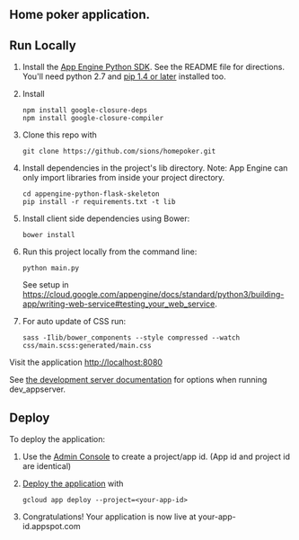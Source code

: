 ## Home poker application.

## Run Locally
1. Install the [App Engine Python SDK](https://developers.google.com/appengine/downloads).
See the README file for directions. You'll need python 2.7 and [pip 1.4 or later](http://www.pip-installer.org/en/latest/installing.html) installed too.

1. Install

   ```
   npm install google-closure-deps
   npm install google-closure-compiler
   ```

1. Clone this repo with

   ```
   git clone https://github.com/sions/homepoker.git
   ```
1. Install dependencies in the project's lib directory.
   Note: App Engine can only import libraries from inside your project directory.

   ```
   cd appengine-python-flask-skeleton
   pip install -r requirements.txt -t lib

   ```
1. Install client side dependencies using Bower:

   ```
   bower install
   ```
1. Run this project locally from the command line:

   ```
   python main.py

   ```

   See setup in https://cloud.google.com/appengine/docs/standard/python3/building-app/writing-web-service#testing_your_web_service.

1. For auto update of CSS run:
   ```
   sass -Ilib/bower_components --style compressed --watch css/main.scss:generated/main.css
   ```

Visit the application [http://localhost:8080](http://localhost:8080)

See [the development server documentation](https://developers.google.com/appengine/docs/python/tools/devserver)
for options when running dev_appserver.

## Deploy
To deploy the application:

1. Use the [Admin Console](https://appengine.google.com) to create a
   project/app id. (App id and project id are identical)
1. [Deploy the
   application](https://developers.google.com/appengine/docs/python/tools/uploadinganapp) with

   ```
   gcloud app deploy --project=<your-app-id>
   ```
1. Congratulations!  Your application is now live at your-app-id.appspot.com
